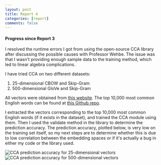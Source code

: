 ```yaml
---
layout: post
title: Report 4
categories: [report]
comments: false
---
```


#### Progress since Report 3
I resolved the runtime errors I got from using the open-source CCA library after
discussing the possible causes with Professor Wehbe. The issue was that I wasn't
providing enough sample data to the training method, which led to linear algebra
complications.

I have tried CCA on two different datasets:
1. 25-dimensional CBOW and Skip-Gram
2. 500-dimensional GloVe and Skip-Gram

All vectors were obtained from [this website](https://vsmlib.readthedocs.io/en/latest/tutorial/getting_vectors.html#pre-trained-vsms). The top 10,000 most common English
words can be found at [this Github repo](https://github.com/first20hours/google-10000-english/blob/master/google-10000-english.txt).

I extracted the vectors corresponding to the top 10,000 most common English
words (if it exists in the dataset), and trained the CCA module using them. Then
I used the validate method in the library to determine the prediction accuracy.
The prediction accuracy, plotted below, is very low on the training set itself,
so my next steps are to determine whether this is due to low correlation
between the embedding spaces or if it's actually a bug in either my code or the
library used.

![CCA prediction accuracy for 25-dimensional vectors](/research/img/25d_cca.png)
![CCA prediction accuracy for 500-dimensional vectors](/research/img/500d_cca.png)
